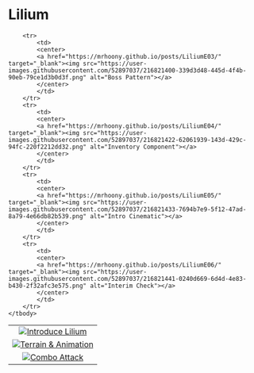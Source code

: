 # Lilium

<table>
    <tbody>
        <tr>
            <td>
            <center>
            <a href="https://mrhoony.github.io/posts/LiliumE00/" target="_blank"><img src="https://user-images.githubusercontent.com/52897037/216818898-60256cf4-3ebd-409a-b632-bedd78e28697.png" alt="Introduce Lilium"></a>
            </center>
            </td>
        </tr>
        <tr>
            <td>
            <center>
            <a href="https://mrhoony.github.io/posts/LiliumE01/" target="_blank"><img src="https://user-images.githubusercontent.com/52897037/216821308-994d62eb-3660-4056-bcf9-8775091c9b74.png" alt="Terrain & Animation"></a>
            </center>
            </td>
        </tr>
        <tr>
            <td>
            <center>
            <a href="https://mrhoony.github.io/posts/LiliumE02/" target="_blank"><img src="https://user-images.githubusercontent.com/52897037/216821353-f99f227d-f1fc-4868-aa0c-f17b38abafe7.png" alt="Combo Attack"></a>
            </center>
            </td>
        </tr>

        <tr>
            <td>
            <center>
            <a href="https://mrhoony.github.io/posts/LiliumE03/" target="_blank"><img src="https://user-images.githubusercontent.com/52897037/216821400-339d3d48-445d-4f4b-90eb-79ce1d3b0d3f.png" alt="Boss Pattern"></a>
            </center>
            </td>
        </tr>
        <tr>
            <td>
            <center>
            <a href="https://mrhoony.github.io/posts/LiliumE04/" target="_blank"><img src="https://user-images.githubusercontent.com/52897037/216821422-62061939-143d-429c-94fc-220f2212dd32.png" alt="Inventory Component"></a>
            </center>
            </td>
        </tr>
        <tr>
            <td>
            <center>
            <a href="https://mrhoony.github.io/posts/LiliumE05/" target="_blank"><img src="https://user-images.githubusercontent.com/52897037/216821433-7694b7e9-5f12-47ad-8a79-4e66db82b539.png" alt="Intro Cinematic"></a>
            </center>
            </td>
        </tr>
        <tr>
            <td>
            <center>
            <a href="https://mrhoony.github.io/posts/LiliumE06/" target="_blank"><img src="https://user-images.githubusercontent.com/52897037/216821441-0240d669-6d4d-4e83-b430-2f32afc3e575.png" alt="Interim Check"></a>
            </center>
            </td>
        </tr>
    </tbody>
</table>
